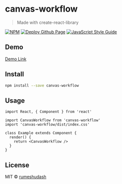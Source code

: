 # canvas-workflow

> Made with create-react-library

[![NPM](https://img.shields.io/npm/v/canvas-workflow.svg)](https://www.npmjs.com/package/canvas-workflow) 
[![Deploy Github Page](https://github.com/rumeshudash/canvas-workflow/actions/workflows/main.yml/badge.svg)](https://github.com/rumeshudash/canvas-workflow/actions/workflows/main.yml)
[![JavaScript Style Guide](https://img.shields.io/badge/code_style-standard-brightgreen.svg)](https://standardjs.com)

## Demo
[Demo Link](https://rumeshudash.github.io/canvas-workflow/)

## Install

```bash
npm install --save canvas-workflow
```

## Usage

```tsx
import React, { Component } from 'react'

import CanvasWorkflow from 'canvas-workflow'
import 'canvas-workflow/dist/index.css'

class Example extends Component {
  render() {
    return <CanvasWorkflow />
  }
}
```

## License

MIT © [rumeshudash](https://github.com/rumeshudash)

